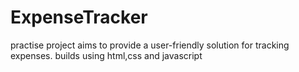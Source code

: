 # ExpenseTracker
practise project aims to provide a user-friendly solution for tracking expenses. builds using html,css and javascript
